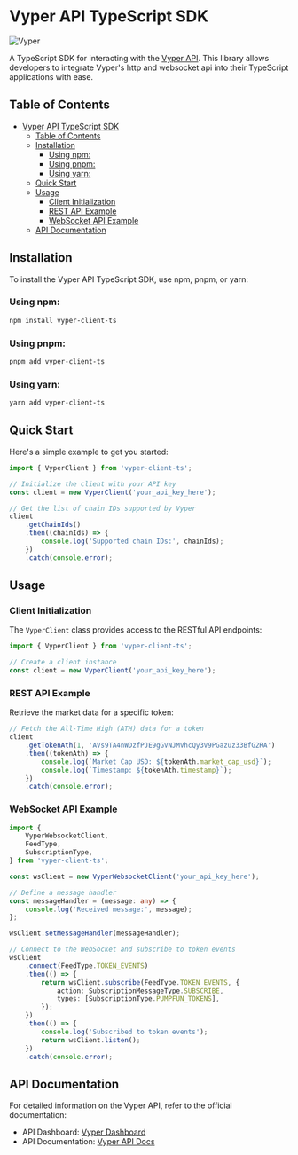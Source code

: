 # Vyper API TypeScript SDK

![Vyper](https://images.vyper.trade/0000/vyper-header)

A TypeScript SDK for interacting with the [Vyper API](https://build.vyper.trade/). This library allows developers to integrate Vyper's http and websocket api into their TypeScript applications with ease.

## Table of Contents

-   [Vyper API TypeScript SDK](#vyper-api-typescript-sdk)
    -   [Table of Contents](#table-of-contents)
    -   [Installation](#installation)
        -   [Using npm:](#using-npm)
        -   [Using pnpm:](#using-pnpm)
        -   [Using yarn:](#using-yarn)
    -   [Quick Start](#quick-start)
    -   [Usage](#usage)
        -   [Client Initialization](#client-initialization)
        -   [REST API Example](#rest-api-example)
        -   [WebSocket API Example](#websocket-api-example)
    -   [API Documentation](#api-documentation)

## Installation

To install the Vyper API TypeScript SDK, use npm, pnpm, or yarn:

### Using npm:

```bash
npm install vyper-client-ts
```

### Using pnpm:

```bash
pnpm add vyper-client-ts
```

### Using yarn:

```bash
yarn add vyper-client-ts
```

## Quick Start

Here's a simple example to get you started:

```ts
import { VyperClient } from 'vyper-client-ts';

// Initialize the client with your API key
const client = new VyperClient('your_api_key_here');

// Get the list of chain IDs supported by Vyper
client
    .getChainIds()
    .then((chainIds) => {
        console.log('Supported chain IDs:', chainIds);
    })
    .catch(console.error);
```

## Usage

### Client Initialization

The `VyperClient` class provides access to the RESTful API endpoints:

```ts
import { VyperClient } from 'vyper-client-ts';

// Create a client instance
const client = new VyperClient('your_api_key_here');
```

### REST API Example

Retrieve the market data for a specific token:

```ts
// Fetch the All-Time High (ATH) data for a token
client
    .getTokenAth(1, 'AVs9TA4nWDzfPJE9gGVNJMVhcQy3V9PGazuz33BfG2RA')
    .then((tokenAth) => {
        console.log(`Market Cap USD: ${tokenAth.market_cap_usd}`);
        console.log(`Timestamp: ${tokenAth.timestamp}`);
    })
    .catch(console.error);
```

### WebSocket API Example

```ts
import {
    VyperWebsocketClient,
    FeedType,
    SubscriptionType,
} from 'vyper-client-ts';

const wsClient = new VyperWebsocketClient('your_api_key_here');

// Define a message handler
const messageHandler = (message: any) => {
    console.log('Received message:', message);
};

wsClient.setMessageHandler(messageHandler);

// Connect to the WebSocket and subscribe to token events
wsClient
    .connect(FeedType.TOKEN_EVENTS)
    .then(() => {
        return wsClient.subscribe(FeedType.TOKEN_EVENTS, {
            action: SubscriptionMessageType.SUBSCRIBE,
            types: [SubscriptionType.PUMPFUN_TOKENS],
        });
    })
    .then(() => {
        console.log('Subscribed to token events');
        return wsClient.listen();
    })
    .catch(console.error);
```

## API Documentation

For detailed information on the Vyper API, refer to the official documentation:

-   API Dashboard: [Vyper Dashboard](https://build.vyper.trade/)
-   API Documentation: [Vyper API Docs](https://docs.vyper.trade/)
